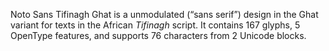 Noto Sans Tifinagh Ghat is a unmodulated (“sans serif”) design in the Ghat variant for texts in the African _Tifinagh_ script. It contains 167 glyphs, 5 OpenType features, and supports 76 characters from 2 Unicode blocks.